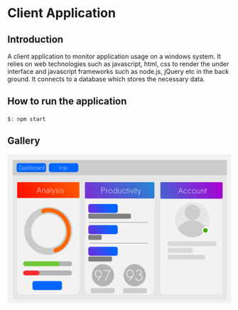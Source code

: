 # Client Application

## Introduction
A client application to monitor application usage on a windows system. It relies on web technologies such as javascript, html, css to render the under interface and javascript frameworks such as node.js, jQuery etc in the back ground. It connects to a database which stores the necessary data.

## How to run the application
 `$: npm start`

 
 ## Gallery
![alt client Application](./productivitytracker.png)

